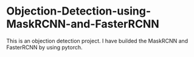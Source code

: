 # Objection-Detection-using-MaskRCNN-and-FasterRCNN
This is an objection detection project. I have builded the MaskRCNN and FasterRCNN by using pytorch.
